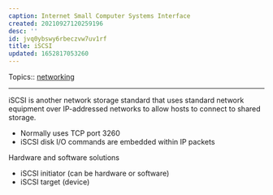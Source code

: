 ```yaml
---
caption: Internet Small Computer Systems Interface
created: 20210927120259196
desc: ''
id: jvq0ybswy6rbeczvw7uv1rf
title: iSCSI
updated: 1652817053260
---
```

   
Topics::  [networking](../topics/networking.md)   
   
   
---   
   
iSCSI is another network storage standard that uses standard network equipment over IP-addressed networks to allow hosts to connect to shared storage.   
   
   
- Normally uses TCP port 3260   
- iSCSI disk I/O commands are embedded within IP packets   
   
Hardware and software solutions   
   
   
- iSCSI initiator (can be hardware or software)   
- iSCSI target (device)